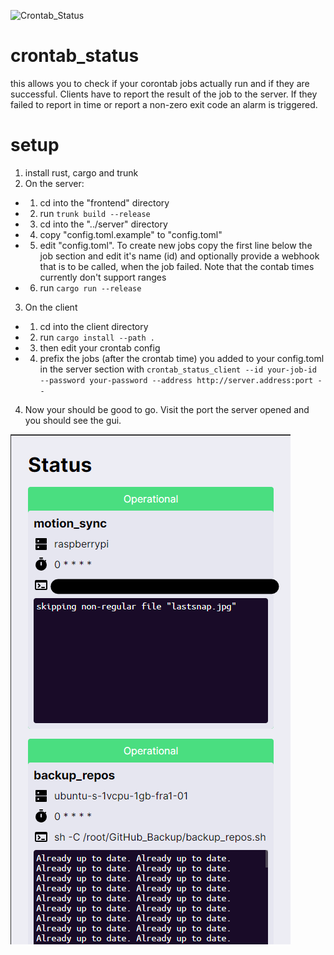 ![Crontab_Status](frontend/favicon.ico)

# crontab_status

this allows you to check if your corontab jobs actually run and if they are successful. Clients have to report the result of the job to the server. If they failed to report in time or report a non-zero exit code an alarm is triggered.

# setup

1. install rust, cargo and trunk
2. On the server:

- 1. cd into the "frontend" directory
- 2. run `trunk build --release`
- 3. cd into the "../server" directory
- 4. copy "config.toml.example" to "config.toml"
- 5. edit "config.toml". To create new jobs copy the first line below the job section and edit it's name (id) and optionally provide a webhook that is to be called, when the job failed. Note that the contab times currently don't support ranges
- 6. run `cargo run --release`

3. On the client

- 1. cd into the client directory
- 2. run `cargo install --path .`
- 3. then edit your crontab config
- 4. prefix the jobs (after the crontab time) you added to your config.toml in the server section with `crontab_status_client --id your-job-id --password your-password --address http://server.address:port -- `

4. Now your should be good to go. Visit the port the server opened and you should see the gui.

![Screenshot](screenshot.png)
